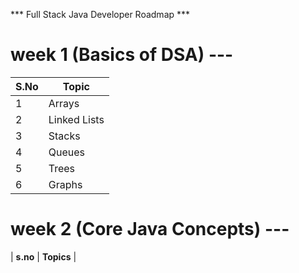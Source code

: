 *** Full Stack Java Developer Roadmap ***

# week 1 (Basics of DSA) --- 

| **S.No** | **Topic**       | 
|----------|-----------------|
| 1        | Arrays          |
| 2        | Linked Lists    |
| 3        | Stacks          |
| 4        | Queues          |
| 5        | Trees           |
| 6        | Graphs          |

# week 2 (Core Java Concepts) ---

| **s.no** | **Topics**      |